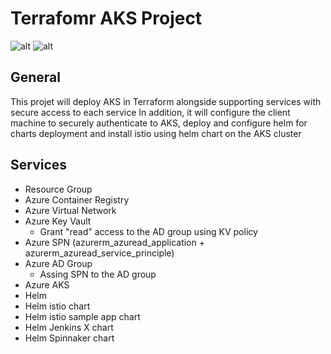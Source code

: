 # Terrafomr AKS Project

![alt](https://dev.azure.com/jungopro/Terraform/_apis/build/status/Terraform) ![alt](https://vsrm.dev.azure.com/jungopro/_apis/public/Release/badge/2d4b16f3-b3f8-4c2a-90d1-b25057964e1a/1/1)

## General

This projet will deploy AKS in Terraform alongside supporting services with secure access to each service 
In addition, it will configure the client machine to securely authenticate to AKS, deploy and configure helm for charts deployment and install istio using helm chart on the AKS cluster

## Services

- Resource Group
- Azure Container Registry
- Azure Virtual Network
- Azure Key Vault
  - Grant "read" access to the AD group using KV policy
- Azure SPN (azurerm_azuread_application + azurerm_azuread_service_principle)
- Azure AD Group
  - Assing SPN to the AD group
- Azure AKS
- Helm
- Helm istio chart
- Helm istio sample app chart
- Helm Jenkins X chart
- Helm Spinnaker chart